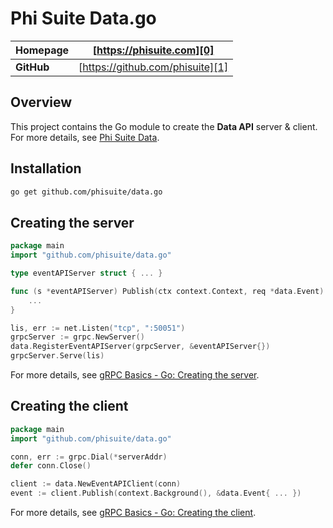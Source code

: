 # Phi Suite Data.go

| **Homepage** | [https://phisuite.com][0]        |
| ------------ | -------------------------------- | 
| **GitHub**   | [https://github.com/phisuite][1] |

## Overview

This project contains the Go module to create the **Data API** server & client.  
For more details, see [Phi Suite Data][2].

## Installation

```bash
go get github.com/phisuite/data.go
```

## Creating the server

```go
package main
import "github.com/phisuite/data.go"

type eventAPIServer struct { ... }

func (s *eventAPIServer) Publish(ctx context.Context, req *data.Event) (*data.Event, error) {
    ... 
}

lis, err := net.Listen("tcp", ":50051")
grpcServer := grpc.NewServer()
data.RegisterEventAPIServer(grpcServer, &eventAPIServer{})
grpcServer.Serve(lis)
```
For more details, see [gRPC Basics - Go: Creating the server][10].

## Creating the client

```go
package main
import "github.com/phisuite/data.go"

conn, err := grpc.Dial(*serverAddr)
defer conn.Close()

client := data.NewEventAPIClient(conn)
event := client.Publish(context.Background(), &data.Event{ ... })
```
For more details, see [gRPC Basics - Go: Creating the client][11].

[0]: https://phisuite.com
[1]: https://github.com/phisuite
[2]: https://github.com/phisuite/data
[10]: https://www.grpc.io/docs/tutorials/basic/go/#server
[11]: https://www.grpc.io/docs/tutorials/basic/go/#client
